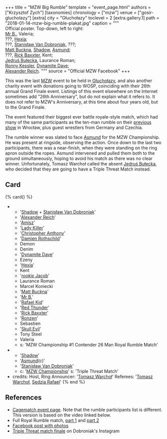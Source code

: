 +++
title = "MZW Big Rumble"
template = "event_page.html"
authors = ["Krzysztof Zych"]
[taxonomies]
chronology = ["mzw"]
venue = ["gosir-glucholazy"]
[extra]
city = "Głuchołazy"
toclevel = 2
[extra.gallery.1]
path = "2018-01-14-mzw-big-rumble-plakat.jpg"
caption = """\
  Official poster. Top-down, left to right:<br>
  [Mr B.](@/w/mr-b.md), Valeria;<br>
  ???, [Hexia](@/w/hexia.md);<br>
  ???, [Stanisław Van Dobroniak](@/w/stanislaw-van-dobroniak.md), ???;<br>
  [Matt Buckna](@/w/matt-buckna.md), [Shadow](@/w/shadow.md), [Asmund](@/w/asmund.md);<br>
  ???, [Rick Baxxter](@/w/rick-baxxter.md), Kent;<br>
  [Jędruś Bułecka](@/w/jedrus-bulecka.md), Laurance Roman;<br>
  [Ronny Kessler](@/w/ronny-kessler.md), [Dynamite Dave](@/w/dynamite-dave.md); <br>
  [Alexander Reich](@/w/alex-ace.md).
"""
source = "Official MZW Facebook"
+++

This was the last [MZW](@/o/mzw.md) event to be held in [Głuchołazy](@/v/gosir-glucholazy.md), and also another charity event with donations going to WOŚP, coinciding with their 26th annual Grand Finale event. Listings of this event elsewhere on the Internet sometimes add "26th Anniversary", but do not explain what it refers to. It does not refer to MZW's Anniversary, at this time about four years old, but to the Grand Finale.

The event featured their biggest ever battle royale-style match, which had many of the same participants as the ten-man rumble on their [previous show](@/e/mzw/2017-12-02-mzw-freak-show.md) in Wrocław, plus guest wrestlers from Germany and Czechia.

The rumble winner was slated to face [Asmund](@/w/asmund.md) for the MZW Championship. He was present at ringside, observing the action. Once down to the last two participants, there was a near-finish, when they were standing on the ring apron outside the ropes. Asmund intervened and pulled them both to the ground simultaneously, hoping to avoid his match as there was no clear winner. Unfortunately, Tomasz Warchoł called the absent [Jędruś Bułecka](@/w/jedrus-bulecka.md), who decided that they are going to have a Triple Threat Match instead.

## Card

{% card() %}
- - '[Shadow](@/w/shadow.md) + [Stanisław Van Dobroniak](@/w/stanislaw-van-dobroniak.md)'
  - '[Alexander Reich](@/w/alex-ace.md)'
  - '[Amisz](@/w/axel-fox.md)'
  - '[Lady Killer](@/w/boro.md)'
  - '[Christopher Anthony](@/w/christopher-anthony.md)'
  - '[Damien Rothschild](@/w/damien-rothschild.md)'
  - Demon
  - Denim
  - '[Dynamite Dave](@/w/dynamite-dave.md)'
  - Ezeny
  - '[Hexia](@/w/hexia.md)'
  - Kent
  - '[_rookie_ Jacob](@/w/jacob-crane.md)'
  - Laurance Roman
  - Marcel Koniecki
  - '[Matt Buckna](@/w/matt-buckna.md)'
  - '[Mr B.](@/w/mr-b.md)'
  - '[Rafael Kid](@/w/rafael-kid.md)'
  - '[Red Thunder](@/w/red-thunder.md)'
  - '[Rick Baxxter](@/w/rick-baxxter.md)'
  - '[Ronzen](@/w/ronny-kessler.md)'
  - Sebastien
  - '[Skull Evil](@/w/skull-evil.md)'
  - Tony Steel
  - Valeria
  - s: 'MZW Championship #1 Contender 26 Man Royal Rumble Match'
- - '[Shadow](@/w/shadow.md)'
  - '[Asmund](@/w/asmund.md)(c)'
  - '[Stanisław Van Dobroniak](@/w/stanislaw-van-dobroniak.md)'
  - c: '[MZW Championship](@/c/mzw-championship.md)'
    s: 'Triple Threat Match'
- credits:
    Host, Ring Announcer: '[Tomasz Warchoł](@/w/tomasz-warchol.md)'
    Referees: '[Tomasz Warchoł](@/w/tomasz-warchol.md), [Sędzia Rafael](@/w/rafael-kid.md)'
{% end %}

## References

* [Cagematch event page](https://www.cagematch.net/?id=1&nr=192262). Note that the rumble participants list is different. This version is based on the video linked below.
* Full Royal Rumble match, [part 1](https://www.youtube.com/watch?v=KLp-Ub3MGDo) and [part 2](https://www.youtube.com/watch?v=DS118G4KnhM)
* [Facebook post with photos](https://www.facebook.com/ManiacZoneWrestling/posts/1204544136356477/)
* [Triple Threat match finale](https://www.instagram.com/stanimania/p/Bd-AHC1B1Ia/) on Dobroniak's Instagram
